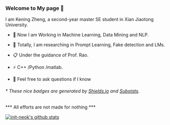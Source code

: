 ### Welcome to My page 👋 ###

I am Kening Zheng, a second-year master SE student in Xian Jiaotong University.

- 🔭 Now I am Working in Machine Learning, Data Mining and NLP.
- 🍻 Totally, I am researching in Prompt Learning, Fake detection and LMs.
- 📋 Under the guidance of Prof. Rao.
- ⚡  C++ /Python /matlab.

- 💬  Feel free to ask questions if I know

<h6>* These nice badges are generated by <a href="https://shields.io/">Shields.io</a> and <a href="https://github.com/spencerwooo/Substats">Substats</a>.</h6>

*** All efforts are not made for nothing ***

[![init-neok's github stats](//p3-juejin.byteimg.com/tos-cn-i-k3u1fbpfcp/1188110e11c84be89e6c60130622635a~tplv-k3u1fbpfcp-zoom-1.image)](https://github.com/anuraghazra/github-readme-stats)

